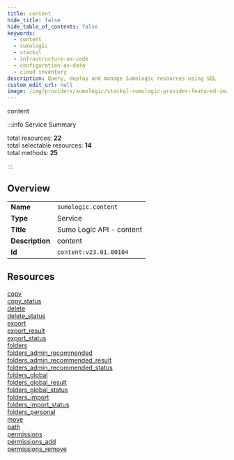```yaml
---
title: content
hide_title: false
hide_table_of_contents: false
keywords:
  - content
  - sumologic
  - stackql
  - infrastructure-as-code
  - configuration-as-data
  - cloud inventory
description: Query, deploy and manage Sumologic resources using SQL
custom_edit_url: null
image: /img/providers/sumologic/stackql-sumologic-provider-featured-image.png
---
```

content  
    
:::info Service Summary

<div class="row">
<div class="providerDocColumn">
<span>total resources:&nbsp;<b>22</b></span><br />
<span>total selectable resources:&nbsp;<b>14</b></span><br />
<span>total methods:&nbsp;<b>25</b></span><br />
</div>
</div>

:::

## Overview
<table><tbody>
<tr><td><b>Name</b></td><td><code>sumologic.content</code></td></tr>
<tr><td><b>Type</b></td><td>Service</td></tr>
<tr><td><b>Title</b></td><td>Sumo Logic API - content</td></tr>
<tr><td><b>Description</b></td><td>content</td></tr>
<tr><td><b>Id</b></td><td><code>content:v23.01.00104</code></td></tr>
</tbody></table>

## Resources
<div class="row">
<div class="providerDocColumn">
<a href="/providers/sumologic/content/copy/">copy</a><br />
<a href="/providers/sumologic/content/copy_status/">copy_status</a><br />
<a href="/providers/sumologic/content/delete/">delete</a><br />
<a href="/providers/sumologic/content/delete_status/">delete_status</a><br />
<a href="/providers/sumologic/content/export/">export</a><br />
<a href="/providers/sumologic/content/export_result/">export_result</a><br />
<a href="/providers/sumologic/content/export_status/">export_status</a><br />
<a href="/providers/sumologic/content/folders/">folders</a><br />
<a href="/providers/sumologic/content/folders_admin_recommended/">folders_admin_recommended</a><br />
<a href="/providers/sumologic/content/folders_admin_recommended_result/">folders_admin_recommended_result</a><br />
<a href="/providers/sumologic/content/folders_admin_recommended_status/">folders_admin_recommended_status</a><br />
</div>
<div class="providerDocColumn">
<a href="/providers/sumologic/content/folders_global/">folders_global</a><br />
<a href="/providers/sumologic/content/folders_global_result/">folders_global_result</a><br />
<a href="/providers/sumologic/content/folders_global_status/">folders_global_status</a><br />
<a href="/providers/sumologic/content/folders_import/">folders_import</a><br />
<a href="/providers/sumologic/content/folders_import_status/">folders_import_status</a><br />
<a href="/providers/sumologic/content/folders_personal/">folders_personal</a><br />
<a href="/providers/sumologic/content/move/">move</a><br />
<a href="/providers/sumologic/content/path/">path</a><br />
<a href="/providers/sumologic/content/permissions/">permissions</a><br />
<a href="/providers/sumologic/content/permissions_add/">permissions_add</a><br />
<a href="/providers/sumologic/content/permissions_remove/">permissions_remove</a><br />
</div>
</div>
